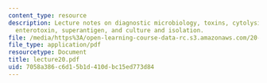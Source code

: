 ```yaml
---
content_type: resource
description: Lecture notes on diagnostic microbiology, toxins, cytolysins, A-B toxin,
  enterotoxin, superantigen, and culture and isolation.
file: /media/https%3A/open-learning-course-data-rc.s3.amazonaws.com/20-106j-systems-microbiology-fall-2006/7058a386c6d15b1d410dbc15ed773d84_lecture20.pdf
file_type: application/pdf
resourcetype: Document
title: lecture20.pdf
uid: 7058a386-c6d1-5b1d-410d-bc15ed773d84
---
```

